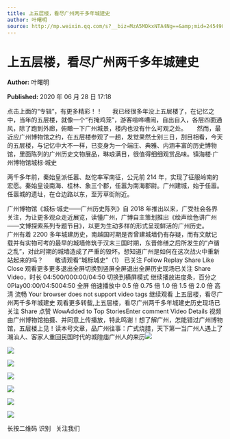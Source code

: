 ```yaml
---
title: 上五层楼，看尽广州两千多年城建史
author: 叶曙明
source: http://mp.weixin.qq.com/s?__biz=MzA5MDkxNTA4Ng==&amp;mid=2454909493&amp;idx=1&amp;sn=b30e18294c2d4f4368b9988762934a52&amp;chksm=87a23a54b0d5b342ea2f6698a8d95b04f981ba1e1674613c4616f6096efbbcd63a7f188a3093#rd
---
```


# 上五层楼，看尽广州两千多年城建史

**Author:** 叶曙明

**Published:** 2020 年 06 月 28 日 17:18

点击上面的“专辑”，有更多精彩！！      我已经很多年没上五层楼了，在记忆之中，当年的五层楼，就像一个“冇掩鸡笼”，游客喧哗嘈闹，自出自入，各层四面通风，除了跑到外廊，俯瞰一下广州城景，楼内也没有什么可观之处。      然而，最近应广州博物馆之约，在五层楼参观了一趟，发觉果然士别三日，刮目相看，今天的五层楼，与记忆中大不一样，已变身为一个端庄、典雅、内涵丰富的历史博物馆，里面陈列的广州历史文物展品，琳琅满目，很值得细细观赏品味。镇海楼·广州博物馆城标·城史

两千多年前，秦始皇派任嚣、赵佗率军南征，公元前 214 年，实现了征服岭南的宏愿。秦始皇设南海、桂林、象三个郡，任嚣为南海郡尉。广州建城，始于任嚣。任嚣城的遗址，在仓边路以东，至芳草街附近。

广州博物馆《城标·城史——广州历史陈列》自 2018 年推出以来，广受社会各界关注，为让更多观众走近展览，读懂广州，广博自主策划推出《绘声绘色讲广州——文博探索系列专题节目》，以更为生动多样的形式呈现鲜活的广州历史。        广州有着 2200 多年城建历史，南越国时期是否曾建城墙仍有存疑，而有文献记载并有实物可考的最早的城墙修筑于汉末三国时期，东晋修缮之后所发生的“卢循之乱”，对此时期的城墙造成了严重的毁坏。想知道广州是如何在这次战火中重新站起来的吗？       敬请观看“城标城史”（1） 已关注 Follow Replay Share Like Close 观看更多更多退出全屏切换到竖屏全屏退出全屏历史现场已关注 Share Video，时长 04:500/000:00/04:50 切换到横屏模式 继续播放进度条，百分之 0Play00:00/04:5004:50 全屏 倍速播放中 0.5 倍 0.75 倍 1.0 倍 1.5 倍 2.0 倍 高清 流畅 Your browser does not support video tags 继续观看 上五层楼，看尽广州两千多年城建史 观看更多转载,上五层楼，看尽广州两千多年城建史历史现场已关注 Share 点赞 WowAdded to Top StoriesEnter comment Video Details 视频由广州博物馆拍摄、并同意上传播放，特此鸣谢！想了解广州，怎能错过广州博物馆，五层楼上见！读本号文章，品广州往事：广式烧腊，天下第一当广州人遇上了潮汕人、客家人重回民国时代的城隍庙广州人的来历![](https://mmbiz.qpic.cn/mmbiz/UC6M1Hf0SSEpr1lbbiatiaxPJc8y9JcOeRyJOIhsibwSxWPmHCqJwzWX8xTMz9MYLpHKAkRfY2fcMqovyxrR9KpAw/640?wx_fmt=gif)

![](https://mmbiz.qpic.cn/mmbiz_jpg/PJWG74pLsMaQLulF3hDxTvmkbqdjmaB4O3QezBO0HibVvdVRqSrOPRdDBnV4JazjYicK85P2oo3Kc7aiaD7fZwsDg/640)

![](https://mmbiz.qpic.cn/mmbiz_png/Ljib4So7yuWiaQP7ATicJUoXIp2obYFxnRG1Jiaq8eB6WBkUnQvr22g1WNFCiaGcGYmEgqXGcibEchKeAicNv8NwE8uSw/640?wx_fmt=png)

![](https://mmbiz.qpic.cn/mmbiz_jpg/PJWG74pLsMaQLulF3hDxTvmkbqdjmaB48IJYrUQmx4dK4j0fdZuIl4jSiavgGcDsDRgljl8s5I6GjrnufItLZqQ/640)

![](https://mmbiz.qpic.cn/mmbiz_png/Ljib4So7yuWiazHyoA2tzBnzA8LFbb5Xmo34TDAFrAmg5TtCtIoqcNyYkVYyF4nLW16qfmWldLiakgLhNwpR8buwA/640?wx_fmt=png)

![](https://mmbiz.qpic.cn/mmbiz_png/Ljib4So7yuWiazHyoA2tzBnzA8LFbb5Xmo34TDAFrAmg5TtCtIoqcNyYkVYyF4nLW16qfmWldLiakgLhNwpR8buwA/640?wx_fmt=png)

![](https://mmbiz.qpic.cn/mmbiz_jpg/PJWG74pLsMaozLudXOzRblBbJLge0Cicrs08tBnq19cGoN0iacXkFnwOiaiaricDicxGzQZsSSZJMHYB9G7FUAlqCzvw/640)

长按二维码 识别   关注我们
